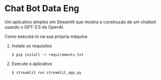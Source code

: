 # Chat Bot Data Eng

Um aplicativo simples em Streamlit que mostra a construção de um chatbot usando o GPT-3.5 da OpenAI.

Como executá-lo na sua própria máquina

1. Instale os requisitos

   ```
   $ pip install -r requirements.txt
   ```

2. Execute o aplicativo

   ```
   $ streamlit run streamlit_app.py
   ```
